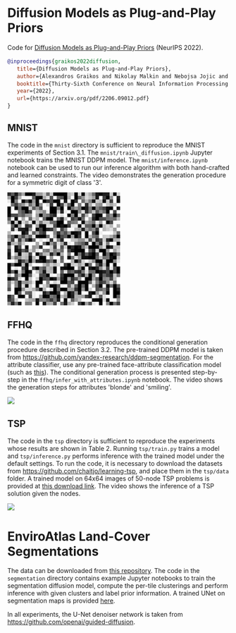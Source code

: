 # Diffusion Models as Plug-and-Play Priors
Code for [Diffusion Models as Plug-and-Play Priors](https://arxiv.org/abs/2206.09012) (NeurIPS 2022).

```bibtex
@inproceedings{graikos2022diffusion,
   title={Diffusion Models as Plug-and-Play Priors},
   author={Alexandros Graikos and Nikolay Malkin and Nebojsa Jojic and Dimitris Samaras},
   booktitle={Thirty-Sixth Conference on Neural Information Processing Systems},
   year={2022},
   url={https://arxiv.org/pdf/2206.09012.pdf}
}
```

## MNIST
The code in the `mnist` directory is sufficient to reproduce the MNIST experiments of Section 3.1. The `mnist/train\_diffusion.ipynb` Jupyter notebook trains the MNIST DDPM model. The `mnist/inference.ipynb` notebook can be used to run our inference algorithm with both hand-crafted and learned constraints. The video demonstrates the generation procedure for a symmetric digit of class '3'.

![](videos/mnist.gif)

## FFHQ
The code in the `ffhq` directory reproduces the conditional generation procedure described in Section 3.2. The pre-trained DDPM model is taken from https://github.com/yandex-research/ddpm-segmentation. For the attribute classifier, use any pre-trained face-attribute classification model (such as [this](https://github.com/Hawaii0821/FaceAttr-Analysis)). The conditional generation process is presented step-by-step in the `ffhq/infer_with_attributes.ipynb` notebook. The video shows the generation steps for attributes 'blonde' and 'smiling'.

![](videos/ffhq.gif)

## TSP 
The code in the `tsp` directory is sufficient to reproduce the experiments whose results are shown in Table 2. Running `tsp/train.py` trains a model and `tsp/inference.py` performs inference with the trained model under the default settings. To run the code, it is necessary to download the datasets from https://github.com/chaitjo/learning-tsp, and place them in the `tsp/data` folder. A trained model on 64x64 images of 50-node TSP problems is provided at [this download link](https://diffusion-priors.s3.amazonaws.com/unet50_64_8.pth). The video shows the inference of a TSP solution given the nodes.

![](videos/tsp.gif)

# EnviroAtlas Land-Cover Segmentations
The data can be downloaded from [this repository](https://zenodo.org/record/6268150#.YhkcxpPMIws). The code in the `segmentation` directory contains example Jupyter notebooks to train the segmentation diffusion model, compute the per-tile clusterings and perform inference with given clusters and label prior information. A trained UNet on segmentation maps is provided [here](https://diffusion-priors.s3.amazonaws.com/unet_100000.pth).

In all experiments, the U-Net denoiser network is taken from https://github.com/openai/guided-diffusion.
